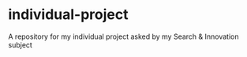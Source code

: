 # individual-project
A repository for my individual project asked by my Search &amp; Innovation subject
